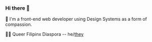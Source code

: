 ### Hi there 👋
🌺 I'm a front-end web developer using Design Systems as a form of compassion.

🏳️‍🌈 Queer Filipinx Diaspora -- he/[they](https://www.mypronouns.org/they-them)
